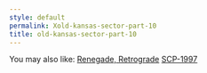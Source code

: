 ```yaml
---
style: default
permalink: Xold-kansas-sector-part-10
title: old-kansas-sector-part-10
---
```

You may also like:
[Renegade, Retrograde](http://scp-wiki.net/renegade-retrograde)
[SCP-1997](http://scp-wiki.net/scp-1997)